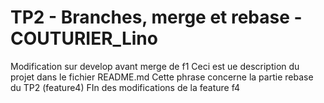 # TP2 - Branches, merge et rebase - COUTURIER_Lino
Modification sur develop avant merge de f1
Ceci est ue description du projet dans le fichier README.md
Cette phrase concerne la partie rebase du TP2 (feature4)
FIn des modifications de la feature f4
